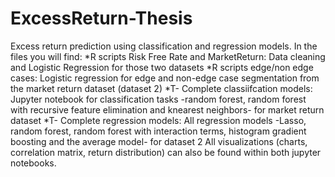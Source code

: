 # ExcessReturn-Thesis
Excess return prediction using classification and regression models. 
In the files you will find:
*R scripts Risk Free Rate and MarketReturn: Data cleaning and Logistic Regression for those two datasets
*R scripts edge/non edge cases: Logistic regression for edge and non-edge case segmentation from the market return dataset (dataset 2)
*T- Complete classiifcation models: Jupyter notebook for classification tasks -random forest, random forest with recursive feature elimination and knearest neighbors- for market return dataset
*T- Complete regression models: All regression models -Lasso, random forest, random forest with interaction terms, histogram gradient boosting and the average model- for dataset 2
All visualizations (charts, correlation matrix, return distribution) can also be found within both jupyter notebooks.
